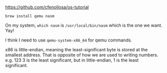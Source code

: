 https://github.com/cfenollosa/os-tutorial

```
brew install qemu nasm
```

On my system, `which nasm` is `/usr/local/bin/nasm` which is the one we want. Yay!

I think I need to use `qemu-system-x86_64` for qemu commands.

x86 is little-endian, meaning the least-significant byte is stored at the smallest address. That is opposite of how we are used to writing numbers. e.g. 123 3 is the least significant, but in little-endian, 1 is the least significant.